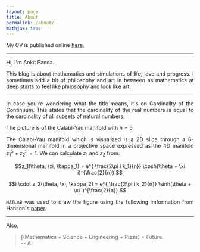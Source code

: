 ```yaml
---
layout: page
title: About
permalink: /about/
mathjax: true
---
```


<style>
p {
  text-align: justify;
}
</style>


My CV is published online <a href="https://sudoankit.github.io/resume/">here.</a> 

<hr>

Hi, I'm Ankit Panda.

This blog is about mathematics and simulations of life, love and progress. I sometimes add a bit of philosophy and art in between as mathematics at deep starts to feel like philosophy and look like art.

<hr>

In case you're wondering what the title means, it's on Cardinality of the Continuum. This states that the cardinality of the real numbers is equal to the cardinality of all subsets of natural numbers.

The picture is of the Calabi-Yau manifold with $n = 5$. 

The Calabi-Yau manifold which is visualized is a 2D slice through a 6-dimensional manifold in a projective space expressed as the 4D manifold $z^5_1 + z^5_2 = 1.$ We can calculate $z_1$ and $z_2$ from: 

$$z_1(\theta, \xi, \kappa_1) = e^{ \frac{2\pi i k_1}{n}} \cosh(\theta + \xi i)^{\frac{2}{n}}    $$

$$i \cdot z_2(\theta, \xi, \kappa_2) = e^{ \frac{2\pi i k_2}{n}} \sinh(\theta + \xi i)^{\frac{2}{n}}    $$

`MATLAB` was used to draw the figure using the following imformation from Hanson's [paper](https://www.cs.indiana.edu/~hansona/papers/CP2-94.pdf).

<hr>

Also, 
> $\int$(Mathematics + Science + Engineering + Pizza) $=$ Future.  
> -- A.

<!-- Want to hire me? Sure! As long as there's good healthy food, lots of paid holidays and paintball fights and exotic trips, I'm in! -->


<!-- <div class="imgleft">
	<img source src="{{ site.baseurl }}/sudoankit.png">
</div> -->
